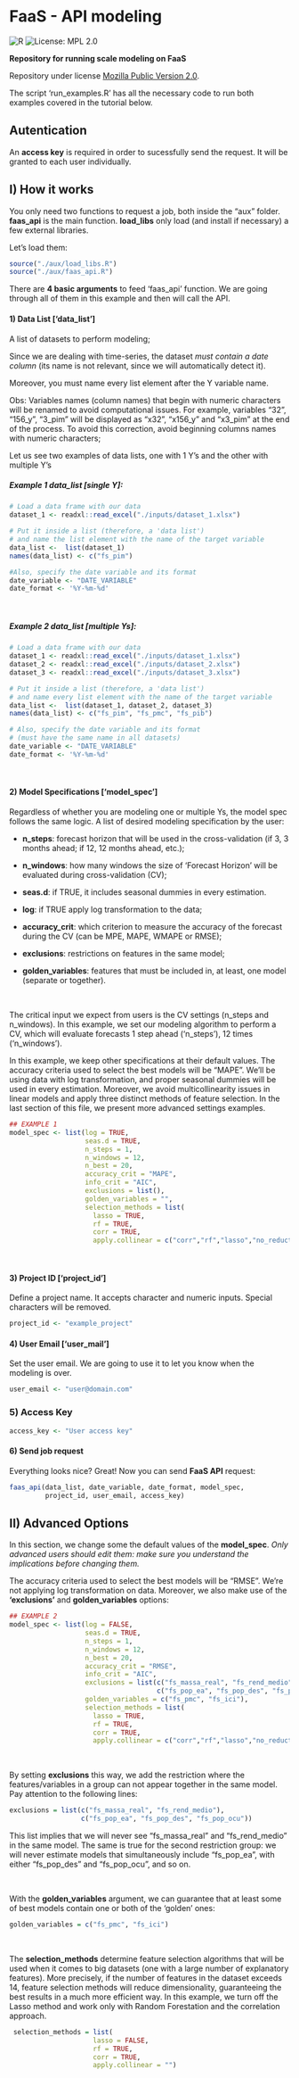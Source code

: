 FaaS - API modeling
================

![R](https://img.shields.io/badge/R%3E%3D-3.0.0-blue.svg) ![License: MPL
2.0](https://img.shields.io/badge/License-MPL%202.0-brightgreen.svg)

**Repository for running scale modeling on FaaS**

Repository under license [Mozilla Public
Version 2.0](https://www.mozilla.org/en-US/MPL/2.0/).

The script ‘run\_examples.R’ has all the necessary code to run both
examples covered in the tutorial below.

## Autentication

An **access key** is required in order to sucessfully send the request.
It will be granted to each user individually.

## I) How it works

You only need two functions to request a job, both inside the “aux”
folder. **faas\_api** is the main function. **load\_libs** only load
(and install if necessary) a few external libraries.

Let’s load them:

``` r
source("./aux/load_libs.R")
source("./aux/faas_api.R")
```

There are **4 basic arguments** to feed ‘faas\_api’ function. We are
going through all of them in this example and then will call the API.

#### 1\) Data List \[‘data\_list’\]

A list of datasets to perform modeling;

Since we are dealing with time-series, the dataset *must contain a date
column* (its name is not relevant, since we will automatically detect
it).

Moreover, you must name every list element after the Y variable name.

Obs: Variables names (column names) that begin with numeric characters
will be renamed to avoid computational issues. For example, variables
“32”, “156\_y”, “3\_pim” will be displayed as “x32”, “x156\_y” and
“x3\_pim” at the end of the process. To avoid this correction, avoid
beginning columns names with numeric characters;

Let us see two examples of data lists, one with 1 Y’s and the other with
multiple Y’s <br>

##### Example 1 data\_list \[single Y\]:

``` r
# Load a data frame with our data
dataset_1 <- readxl::read_excel("./inputs/dataset_1.xlsx")

# Put it inside a list (therefore, a 'data list')
# and name the list element with the name of the target variable
data_list <-  list(dataset_1)
names(data_list) <- c("fs_pim")

#Also, specify the date variable and its format 
date_variable <- "DATE_VARIABLE"
date_format <- '%Y-%m-%d'
```

<br>

##### Example 2 data\_list \[multiple Ys\]:

``` r
# Load a data frame with our data
dataset_1 <- readxl::read_excel("./inputs/dataset_1.xlsx")
dataset_2 <- readxl::read_excel("./inputs/dataset_2.xlsx")
dataset_3 <- readxl::read_excel("./inputs/dataset_3.xlsx")

# Put it inside a list (therefore, a 'data list')
# and name every list element with the name of the target variable
data_list <-  list(dataset_1, dataset_2, dataset_3)
names(data_list) <- c("fs_pim", "fs_pmc", "fs_pib")

# Also, specify the date variable and its format 
# (must have the same name in all datasets)
date_variable <- "DATE_VARIABLE"
date_format <- '%Y-%m-%d'
```

<br>

#### 2\) **Model Specifications \[‘model\_spec’\]**

Regardless of whether you are modeling one or multiple Ys, the model
spec follows the same logic. A list of desired modeling specification by
the user:

  - **n\_steps**: forecast horizon that will be used in the
    cross-validation (if 3, 3 months ahead; if 12, 12 months ahead,
    etc.);

  - **n\_windows**: how many windows the size of ‘Forecast Horizon’ will
    be evaluated during cross-validation (CV);

  - **seas.d**: if TRUE, it includes seasonal dummies in every
    estimation.

  - **log**: if TRUE apply log transformation to the data;

  - **accuracy\_crit**: which criterion to measure the accuracy of the
    forecast during the CV (can be MPE, MAPE, WMAPE or RMSE);

  - **exclusions**: restrictions on features in the same model;

  - **golden\_variables**: features that must be included in, at least,
    one model (separate or together).

<br>

The critical input we expect from users is the CV settings (n\_steps and
n\_windows). In this example, we set our modeling algorithm to perform a
CV, which will evaluate forecasts 1 step ahead (‘n\_steps’), 12 times
(‘n\_windows’).

In this example, we keep other specifications at their default values.
The accuracy criteria used to select the best models will be “MAPE”.
We’ll be using data with log transformation, and proper seasonal
dummies will be used in every estimation. Moreover, we avoid
multicollinearity issues in linear models and apply three distinct
methods of feature selection. In the last section of this file, we
present more advanced settings examples.

``` r
## EXAMPLE 1
model_spec <- list(log = TRUE,
                   seas.d = TRUE,
                   n_steps = 1,
                   n_windows = 12,
                   n_best = 20,
                   accuracy_crit = "MAPE",
                   info_crit = "AIC",
                   exclusions = list(),
                   golden_variables = "",
                   selection_methods = list(
                     lasso = TRUE,
                     rf = TRUE,
                     corr = TRUE,
                     apply.collinear = c("corr","rf","lasso","no_reduction")))
```

<br>

#### 3\) Project ID \[‘project\_id’\]

Define a project name. It accepts character and numeric inputs. Special
characters will be removed.

``` r
project_id <- "example_project"
```

#### 4\) User Email \[‘user\_mail’\]

Set the user email. We are going to use it to let you know when the
modeling is over.

``` r
user_email <- "user@domain.com"
```

### 5\) Access Key

``` r
access_key <- "User access key"
```

#### 6\) Send job request

Everything looks nice? Great\! Now you can send **FaaS API** request:

``` r
faas_api(data_list, date_variable, date_format, model_spec, 
         project_id, user_email, access_key) 
```

## II) Advanced Options

In this section, we change some the default values of the
**model\_spec**. *Only advanced users should edit them: make sure you
understand the implications before changing them.*

The accuracy criteria used to select the best models will be “RMSE”.
We’re not applying log transformation on data. Moreover, we also make
use of the **‘exclusions’** and **golden\_variables** options:

``` r
## EXAMPLE 2
model_spec <- list(log = FALSE,
                   seas.d = TRUE,
                   n_steps = 1,
                   n_windows = 12,
                   n_best = 20,
                   accuracy_crit = "RMSE",
                   info_crit = "AIC",
                   exclusions = list(c("fs_massa_real", "fs_rend_medio"),
                                     c("fs_pop_ea", "fs_pop_des", "fs_pop_ocu")),
                   golden_variables = c("fs_pmc", "fs_ici"),
                   selection_methods = list(
                     lasso = TRUE,
                     rf = TRUE,
                     corr = TRUE,
                     apply.collinear = c("corr","rf","lasso","no_reduction")))
```

<br>

By setting **exclusions** this way, we add the restriction where the
features/variables in a group can not appear together in the same model.
Pay attention to the following lines:

``` r
exclusions = list(c("fs_massa_real", "fs_rend_medio"),
                  c("fs_pop_ea", "fs_pop_des", "fs_pop_ocu"))
```

This list implies that we will never see “fs\_massa\_real” and
“fs\_rend\_medio” in the same model. The same is true for the second
restriction group: we will never estimate models that simultaneously
include “fs\_pop\_ea”, with either “fs\_pop\_des” and “fs\_pop\_ocu”,
and so on.

<br>

With the **golden\_variables** argument, we can guarantee that at least
some of best models contain one or both of the ‘golden’ ones:

``` r
golden_variables = c("fs_pmc", "fs_ici")
```

<br>

The **selection\_methods** determine feature selection algorithms that
will be used when it comes to big datasets (one with a large number of
explanatory features). More precisely, if the number of features in the
dataset exceeds 14, feature selection methods will reduce
dimensionality, guaranteeing the best results in a much more efficient
way. In this example, we turn off the Lasso method and work only with
Random Forestation and the correlation approach.

``` r
 selection_methods = list(
                     lasso = FALSE,
                     rf = TRUE,
                     corr = TRUE,
                     apply.collinear = "")
```

<br>
